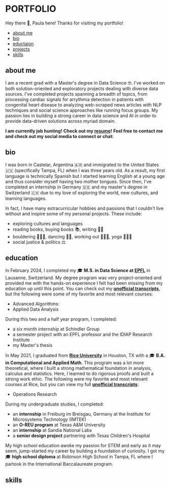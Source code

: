 # PORTFOLIO

Hey there 👋, Paula here! Thanks for visiting my portfolio!

* [about me](#about-me)
* [bio](#bio)
* [eductaion](#education)
* [projects](#portfolio)
* [skills](#skills)

## about me

I am a recent grad with a Master's degree in Data Science 🤓.
I've worked on both solution-oriented and exploratory projects dealing with diverse data sources.
I've completed projects spanning a breadth of topics, from processing cardiac signals for arrythmia detection in patients with congenital heart disease to analyzing web-scraped news articles with NLP techniques and social science approaches like running focus groups.
My passion lies in building a strong career in data science and AI in order to provide data-driven solutions across myriad domain.

**I am currently job hunting!**
**Check out my [resume](files/PaulaRescala_Resume.pdf)!**
**Feel free to contact me and check out my social media to connect or chat:**

## bio

I was born in Castelar, Argentina 🇦🇷 and immigrated to the United States 🇺🇸 (specifically Tampa, FL) when I was three years old.
As a result, my first language is technically Spanish but I started learning English at a young age and thus consider myself having two mother tongues.
Since then, I've completed an internship in Germany 🇩🇪 and my master's degree in Switzerland 🇨🇭 due to my love of exploring the world, new cultures, and learning languages.

In fact, I have many extracurricular hobbies and passions that I couldn't live without and inspire some of my personal projects. These include:

* exploring cultures and languages
* reading books, buying books 📚, writing ✍🏼
* bouldering 🧗🏻‍♀️, dancing 💃🏻, working out 🏋🏻‍♀️, yoga 🧘🏻‍♀️
* social justice & politics ⚖️

## education

In February 2024, I completed my 🎓 **M.S. in Data Science at [EPFL](https://www.epfl.ch/en/)** in Lausanne, Switzerland.
My degree program was very project-oriented and provided me with the hands-on experience I felt had been missing from my education up until this point.
You can check out my **[unofficial transcripts](files/transcripts_EPFL.pdf)**, but the following were some of my favorite and most relevant courses:

* Advanced Algorithms:
* Applied Data Analysis

During this two and a half year program, I completed:

* a six month internship at Schindler Group  
* a semester project with an EPFL professor and the IDIAP Research Institute
* my Master's thesis

In May 2021, I graduated from **[Rice University](https://www.rice.edu)** in Houston, TX with a 🎓 **B.A. in Computational and Applied Math**.
This program was a lot more theoretical, where I built a strong mathematical foundation in analysis, calculus and statistics.
Here, I learned to do rigorous proofs and built a strong work ethic.
The following were my favorite and most relevant courses at Rice, but you can view my full **[unofficial transcripts](files/Transcript_PAULARESCALA.pdf)**:

* Operations Research

During my undergraduate studies, I completed:

* an **internship** in Freiburg im Breisgau, Germany at the Institute for Microsystems Technology (IMTEK)
* an **O-REU program** at Texas A&M University
* an **internship** at Sandia National Labs
* a **senior design project** partnering with Texas Children's Hospital

My high school education awoke my passion for STEM and early as it may seem, jump-started my career by building a foundation of curiosity.
I got my 🎓 **high school diploma**  at Robinson High School in Tampa, FL where I partook in the International Baccalaureate program.

## skills
